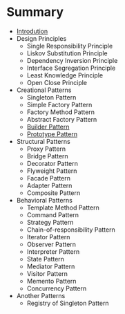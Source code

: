 # Summary

* [Introdution](README.md)
* Design Principles
  * Single Responsibility Principle
  * Liskov Substitution Principle
  * Dependency Inversion Principle
  * Interface Segregation Principle
  * Least Knowledge Principle
  * Open Close Principle
* Creational Patterns
  * Singleton Pattern
  * Simple Factory Pattern
  * Factory Method Pattern
  * Abstract Factory Pattern
  * [Builder Pattern](creational-patterns/builder.md)
  * [Prototype Pattern](creational-patterns/prototype.md)
* Structural Patterns
  * Proxy Pattern
  * Bridge Pattern
  * Decorator Pattern
  * Flyweight Pattern
  * Facade Pattern
  * Adapter Pattern
  * Composite Pattern
* Behavioral Patterns
  * Template Method Pattern
  * Command Pattern
  * Strategy Pattern
  * Chain-of-responsibility Pattern
  * Iterator Pattern
  * Observer Pattern
  * Interpreter Pattern
  * State Pattern
  * Mediator Pattern
  * Visitor Pattern
  * Memento Pattern
  * Concurrency Pattern
* Another Patterns
  * Registry of Singleton Pattern
